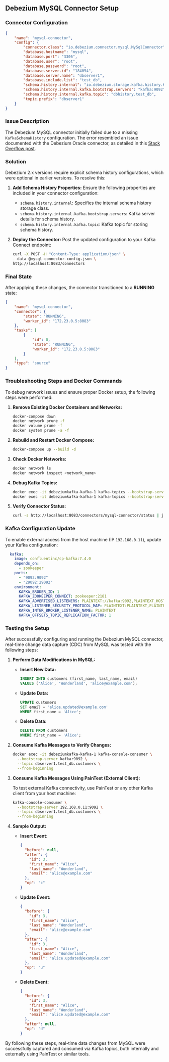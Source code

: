 ## Debezium MySQL Connector Setup

### Connector Configuration

```json
{
    "name": "mysql-connector",
    "config": {
        "connector.class": "io.debezium.connector.mysql.MySqlConnector",
        "database.hostname": "mysql",
        "database.port": "3306",
        "database.user": "root",
        "database.password": "root",
        "database.server.id": "184054",
        "database.server.name": "dbserver1",
        "database.include.list": "test_db",
        "schema.history.internal": "io.debezium.storage.kafka.history.KafkaSchemaHistory",
        "schema.history.internal.kafka.bootstrap.servers": "kafka:9092",
        "schema.history.internal.kafka.topic": "dbhistory.test_db",
        "topic.prefix": "dbserver1"
    }
}
```

### Issue Description

The Debezium MySQL connector initially failed due to a missing `KafkaSchemaHistory` configuration. The error resembled an issue documented with the Debezium Oracle connector, as detailed in this [Stack Overflow post](https://stackoverflow.com/questions/74244658/debezium-oracle-connector-service-not-starting).

### Solution

Debezium 2.x versions require explicit schema history configurations, which were optional in earlier versions. To resolve this:

1. **Add Schema History Properties:** Ensure the following properties are included in your connector configuration:
    - `schema.history.internal`: Specifies the internal schema history storage class.
    - `schema.history.internal.kafka.bootstrap.servers`: Kafka server details for schema history.
    - `schema.history.internal.kafka.topic`: Kafka topic for storing schema history.

2. **Deploy the Connector:**
   Post the updated configuration to your Kafka Connect endpoint:

   ```bash
   curl -X POST -H "Content-Type: application/json" \
   --data @mysql-connector-config.json \
   http://localhost:8083/connectors
   ```

### Final State

After applying these changes, the connector transitioned to a **RUNNING** state:

```json
{
    "name": "mysql-connector",
    "connector": {
        "state": "RUNNING",
        "worker_id": "172.23.0.5:8083"
    },
    "tasks": [
        {
            "id": 0,
            "state": "RUNNING",
            "worker_id": "172.23.0.5:8083"
        }
    ],
    "type": "source"
}
```

### Troubleshooting Steps and Docker Commands

To debug network issues and ensure proper Docker setup, the following steps were performed:

1. **Remove Existing Docker Containers and Networks:**
   ```bash
   docker-compose down
   docker network prune -f
   docker volume prune -f
   docker system prune -a -f
   ```

2. **Rebuild and Restart Docker Compose:**
   ```bash
   docker-compose up --build -d
   ```

3. **Check Docker Networks:**
   ```bash
   docker network ls
   docker network inspect <network_name>
   ```

4. **Debug Kafka Topics:**
   ```bash
   docker exec -it debeziumkafka-kafka-1 kafka-topics --bootstrap-server kafka:9092 --list
   docker exec -it debeziumkafka-kafka-1 kafka-topics --bootstrap-server kafka:9092 --create --topic dbhistory.test_db --partitions 1 --replication-factor 1
   ```

5. **Verify Connector Status:**
   ```bash
   curl -s http://localhost:8083/connectors/mysql-connector/status | jq
   ```

### Kafka Configuration Update

To enable external access from the host machine (IP `192.168.0.11`), update your Kafka configuration:

```yaml
  kafka:
    image: confluentinc/cp-kafka:7.4.0
    depends_on:
      - zookeeper
    ports:
      - "9092:9092"
      - "29092:29092"      
    environment:
      KAFKA_BROKER_ID: 1
      KAFKA_ZOOKEEPER_CONNECT: zookeeper:2181
      KAFKA_ADVERTISED_LISTENERS: PLAINTEXT://kafka:9092,PLAINTEXT_HOST://192.168.0.11:29092
      KAFKA_LISTENER_SECURITY_PROTOCOL_MAP: PLAINTEXT:PLAINTEXT,PLAINTEXT_HOST:PLAINTEXT
      KAFKA_INTER_BROKER_LISTENER_NAME: PLAINTEXT
      KAFKA_OFFSETS_TOPIC_REPLICATION_FACTOR: 1
```

### Testing the Setup

After successfully configuring and running the Debezium MySQL connector, real-time change data capture (CDC) from MySQL was tested with the following steps:

1. **Perform Data Modifications in MySQL:**
   - **Insert New Data:**
     ```sql
     INSERT INTO customers (first_name, last_name, email) 
     VALUES ('Alice', 'Wonderland', 'alice@example.com');
     ```
   - **Update Data:**
     ```sql
     UPDATE customers 
     SET email = 'alice.updated@example.com' 
     WHERE first_name = 'Alice';
     ```
   - **Delete Data:**
     ```sql
     DELETE FROM customers 
     WHERE first_name = 'Alice';
     ```

2. **Consume Kafka Messages to Verify Changes:**
   ```bash
   docker exec -it debeziumkafka-kafka-1 kafka-console-consumer \
     --bootstrap-server kafka:9092 \
     --topic dbserver1.test_db.customers \
     --from-beginning
   ```

3. **Consume Kafka Messages Using PainTest (External Client):**

   To test external Kafka connectivity, use PainTest or any other Kafka client from your host machine:

   ```bash
   kafka-console-consumer \
     --bootstrap-server 192.168.0.11:9092 \
     --topic dbserver1.test_db.customers \
     --from-beginning
   ```

4. **Sample Output:**
   - **Insert Event:**
     ```json
     {
       "before": null,
       "after": {
         "id": 3,
         "first_name": "Alice",
         "last_name": "Wonderland",
         "email": "alice@example.com"
       },
       "op": "c"
     }
     ```

   - **Update Event:**
     ```json
     {
       "before": {
         "id": 3,
         "first_name": "Alice",
         "last_name": "Wonderland",
         "email": "alice@example.com"
       },
       "after": {
         "id": 3,
         "first_name": "Alice",
         "last_name": "Wonderland",
         "email": "alice.updated@example.com"
       },
       "op": "u"
     }
     ```

   - **Delete Event:**
     ```json
     {
       "before": {
         "id": 3,
         "first_name": "Alice",
         "last_name": "Wonderland",
         "email": "alice.updated@example.com"
       },
       "after": null,
       "op": "d"
     }
     ```

By following these steps, real-time data changes from MySQL were successfully captured and consumed via Kafka topics, both internally and externally using PainTest or similar tools.
